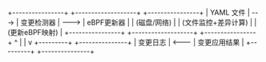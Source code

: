 +----------------+      +-------------------+      +----------------+
|   YAML 文件    | ---> |   变更检测器      | ---> |   eBPF更新器   |
| (磁盘/网络)    |      | (文件监控+差异计算) |      | (更新eBPF映射) |
+----------------+      +-------------------+      +----------------+
                          ^                 |
                          |                 v
                      +---------+     +---------------+
                      | 变更日志 | <--- | 变更应用结果 |
                      +---------+     +---------------+